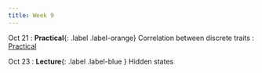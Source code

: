 ```yaml
---
title: Week 9
---
```


Oct 21
: **Practical**{: .label .label-orange} Correlation between discrete traits
    : [Practical](https://roszenil.github.io/BIO508-Evolution/practicals/tutorial_5.html)
    
Oct 23
: **Lecture**{: .label .label-blue } Hidden states
